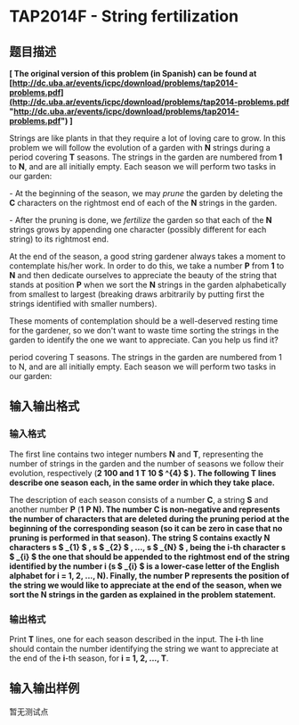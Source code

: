 # TAP2014F - String fertilization

## 题目描述

**\[ The original version of this problem (in Spanish) can be found at [http://dc.uba.ar/events/icpc/download/problems/tap2014-problems.pdf](http://dc.uba.ar/events/icpc/download/problems/tap2014-problems.pdf "http://dc.uba.ar/events/icpc/download/problems/tap2014-problems.pdf") \]**

Strings are like plants in that they require a lot of loving care to grow. In this problem we will follow the evolution of a garden with **N** strings during a period covering **T** seasons. The strings in the garden are numbered from **1** to **N**, and are all initially empty. Each season we will perform two tasks in our garden:

\- At the beginning of the season, we may _prune_ the garden by deleting the **C** characters on the rightmost end of each of the **N** strings in the garden.

\- After the pruning is done, we _fertilize_ the garden so that each of the **N** strings grows by appending one character (possibly different for each string) to its rightmost end.

At the end of the season, a good string gardener always takes a moment to contemplate his/her work. In order to do this, we take a number **P** from **1** to **N** and then dedicate ourselves to appreciate the beauty of the string that stands at position **P** when we sort the **N** strings in the garden alphabetically from smallest to largest (breaking draws arbitrarily by putting first the strings identified with smaller numbers).

These moments of contemplation should be a well-deserved resting time for the gardener, so we don't want to waste time sorting the strings in the garden to identify the one we want to appreciate. Can you help us find it?

period covering T seasons. The strings in the garden are numbered from 1 to N, and are all initially empty. Each season we will perform two tasks in our garden:

## 输入输出格式

### 输入格式

The first line contains two integer numbers **N** and **T**, representing the number of strings in the garden and the number of seasons we follow their evolution, respectively (**2 ****100** and **1** ****T** ****10 $ ^{4} $** ). The following **T** lines describe one season each, in the same order in which they take place.********

The description of each season consists of a number **C**, a string **S** and another number **P** (**1** ****P** ****N**). The number **C** is non-negative and represents the number of characters that are deleted during the pruning period at the beginning of the corresponding season (so it can be zero in case that no pruning is performed in that season). The string **S** contains exactly **N** characters **s $ _{1} $ , s $ _{2} $ , ..., s $ _{N} $** , being the **i**-th character **s $ _{i} $** the one that should be appended to the rightmost end of the string identified by the number **i** (**s $ _{i} $** is a lower-case letter of the English alphabet for **i = 1, 2, ..., N**). Finally, the number **P** represents the position of the string we would like to appreciate at the end of the season, when we sort the **N** strings in the garden as explained in the problem statement.****

### 输出格式

Print **T** lines, one for each season described in the input. The **i**-th line should contain the number identifying the string we want to appreciate at the end of the **i**-th season, for **i = 1, 2, ..., T**.

## 输入输出样例

暂无测试点

